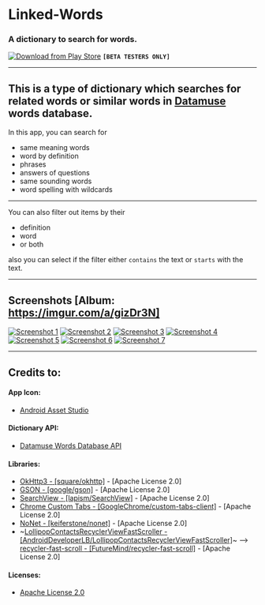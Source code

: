 # Linked-Words
### A dictionary to search for words.
[![Download from Play Store](https://i.imgur.com/w6kxUkP.png)](https://play.google.com/store/apps/details?id=awais.backworddictionary) **`[BETA TESTERS ONLY]`**

---

This is a type of dictionary which searches for related words or similar words in [Datamuse](https://api.datamuse.com/) words database.
-

In this app, you can search for
  + same meaning words
  + word by definition
  + phrases
  + answers of questions
  + same sounding words
  + word spelling with wildcards

---
You can also filter out items by their
  + definition
  + word
  + or both

also you can select if the filter either `contains` the text or `starts` with the text.

---

Screenshots [Album: https://imgur.com/a/gizDr3N]
-
[![Screenshot 1](https://i.imgur.com/MPT0RQjm.png)](https://i.imgur.com/MPT0RQj.png)
[![Screenshot 2](https://i.imgur.com/oo95kKkm.png)](https://i.imgur.com/oo95kKk.png)
[![Screenshot 3](https://i.imgur.com/T68oxNgm.png)](https://i.imgur.com/T68oxNg.png)
[![Screenshot 4](https://i.imgur.com/4PVs3hdm.png)](https://i.imgur.com/4PVs3hd.png)
[![Screenshot 5](https://i.imgur.com/InGs2RYm.png)](https://i.imgur.com/InGs2RY.png)
[![Screenshot 6](https://i.imgur.com/iYIFceFm.png)](https://i.imgur.com/iYIFceF.png)
[![Screenshot 7](https://i.imgur.com/mQ0PEOmm.png)](https://i.imgur.com/mQ0PEOm.png)

---

Credits to:
-
#### App Icon:
  + [Android Asset Studio](https://romannurik.github.io/AndroidAssetStudio/icons-launcher.html)

#### Dictionary API:
  + [Datamuse Words Database API](https://www.datamuse.com/api/)

#### Libraries:
  + [OkHttp3 *-* [square/okhttp]](https://github.com/square/okhttp) *-* [Apache License 2.0]
  + [GSON *-* [google/gson]](https://github.com/google/gson) *-* [Apache License 2.0]
  + [SearchView *-* [lapism/SearchView]](https://github.com/lapism/SearchView) *-* [Apache License 2.0]
  + [Chrome Custom Tabs *-* [GoogleChrome/custom-tabs-client]](https://github.com/GoogleChrome/custom-tabs-client) *-* [Apache License 2.0]
  + [NoNet *-* [keiferstone/nonet]](https://github.com/keiferstone/nonet) *-* [Apache License 2.0]
  + ~[LollipopContactsRecyclerViewFastScroller *-* [AndroidDeveloperLB/LollipopContactsRecyclerViewFastScroller]](https://github.com/AndroidDeveloperLB/LollipopContactsRecyclerViewFastScroller)~ --> [recycler-fast-scroll *-* [FutureMind/recycler-fast-scroll]](https://github.com/FutureMind/recycler-fast-scroll) *-* [Apache License 2.0]

#### Licenses:
  + [Apache License 2.0](https://www.apache.org/licenses/LICENSE-2.0)
